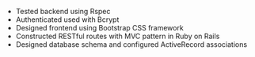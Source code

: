 * Tested backend using Rspec
* Authenticated used with Bcrypt
* Designed frontend using Bootstrap CSS framework
* Constructed RESTful routes with MVC pattern in Ruby on Rails
* Designed database schema and configured ActiveRecord associations
